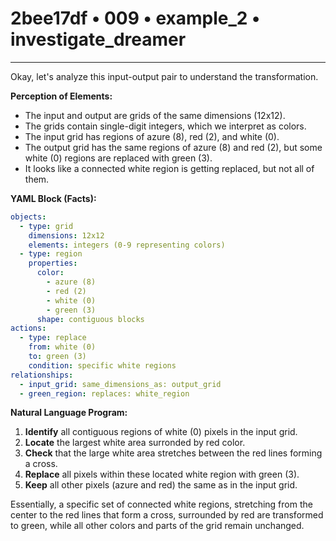 # 2bee17df • 009 • example_2 • investigate_dreamer

---
Okay, let's analyze this input-output pair to understand the transformation.

**Perception of Elements:**

*   The input and output are grids of the same dimensions (12x12).
*   The grids contain single-digit integers, which we interpret as colors.
*   The input grid has regions of azure (8), red (2), and white (0).
*   The output grid has the same regions of azure (8) and red (2), but some white (0) regions are replaced with green (3).
*    It looks like a connected white region is getting replaced, but not all of them.

**YAML Block (Facts):**



```yaml
objects:
  - type: grid
    dimensions: 12x12
    elements: integers (0-9 representing colors)
  - type: region
    properties:
      color:
        - azure (8)
        - red (2)
        - white (0)
        - green (3)
      shape: contiguous blocks
actions:
  - type: replace
    from: white (0)
    to: green (3)
    condition: specific white regions
relationships:
  - input_grid: same_dimensions_as: output_grid
  - green_region: replaces: white_region
```



**Natural Language Program:**

1.  **Identify** all contiguous regions of white (0) pixels in the input grid.
2.  **Locate** the largest white area surronded by red color.
3.  **Check** that the large white area stretches between the red lines forming a cross.
4.  **Replace** all pixels within these located white region with green (3).
5.  **Keep** all other pixels (azure and red) the same as in the input grid.

Essentially, a specific set of connected white regions, stretching from the center to the red lines that form a cross, surrounded by red are transformed to green, while all other colors and parts of the grid remain unchanged.

